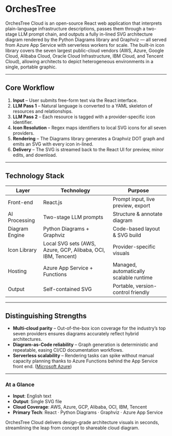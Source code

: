 # OrchesTree
OrchesTree Cloud is an open-source React web application that interprets plain-language infrastructure descriptions, passes them through a two-stage LLM prompt chain, and outputs a fully in-lined SVG architecture diagram rendered by the Python Diagrams library and Graphviz — all served from Azure App Service with serverless workers for scale. The built-in icon library covers the seven largest public-cloud vendors (AWS, Azure, Google Cloud, Alibaba Cloud, Oracle Cloud Infrastructure, IBM Cloud, and Tencent Cloud), allowing architects to depict heterogeneous environments in a single, portable graphic.

---

## Core Workflow

1. **Input** – User submits free-form text via the React interface.
2. **LLM Pass 1** – Natural language is converted to a YAML skeleton of resources and relationships.
3. **LLM Pass 2** – Each resource is tagged with a provider-specific icon identifier.
4. **Icon Resolution** – Regex maps identifiers to local SVG icons for all seven providers.
5. **Rendering** – The Diagrams library generates a Graphviz DOT graph and emits an SVG with every icon in-lined.
6. **Delivery** – The SVG is streamed back to the React UI for preview, minor edits, and download.

---

## Technology Stack

| Layer          | Technology                                                   | Purpose                                                         |
| -------------- | ------------------------------------------------------------ | --------------------------------------------------------------- |
| Front-end      | React.js                                                     | Prompt input, live preview, export                              |
| AI Processing  | Two-stage LLM prompts                                        | Structure & annotate diagram                                    |
| Diagram Engine | Python Diagrams + Graphviz                                   | Code-based layout & SVG build                                   |
| Icon Library   | Local SVG sets (AWS, Azure, GCP, Alibaba, OCI, IBM, Tencent) | Provider-specific visuals                                       |
| Hosting        | Azure App Service + Functions                                | Managed, automatically scalable runtime                         |
| Output         | Self-contained SVG                                           | Portable, version-control friendly                              |

---

## Distinguishing Strengths

* **Multi-cloud parity** – Out-of-the-box icon coverage for the industry’s top seven providers ensures diagrams accurately reflect hybrid architectures.
* **Diagram-as-Code reliability** – Graph generation is deterministic and repeatable, easing CI/CD documentation workflows.
* **Serverless scalability** – Rendering tasks can spike without manual capacity planning thanks to Azure Functions behind the App Service front end. ([Microsoft Azure][8])

---

### At a Glance

* **Input**: English text
* **Output**: Single SVG file
* **Cloud Coverage**: AWS, Azure, GCP, Alibaba, OCI, IBM, Tencent
* **Primary Tech**: React · Python Diagrams · Graphviz · Azure App Service

OrchesTree Cloud delivers design-grade architecture visuals in seconds, streamlining the leap from concept to shareable cloud diagram.

[8]: https://azure.microsoft.com/en-us/products/app-service?utm_source=chatgpt.com "Azure App Service"
